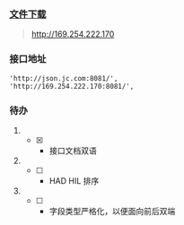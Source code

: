 ### [文件下载](http://169.254.222.170)
> http://169.254.222.170

### 接口地址
```
'http://json.jc.com:8081/',
'http://169.254.222.170:8081/',

```

### 待办
1. - [x] - 接口文档双语
2. - [ ] - HAD HIL 排序
3. - [ ] - 字段类型严格化，以便面向前后双端